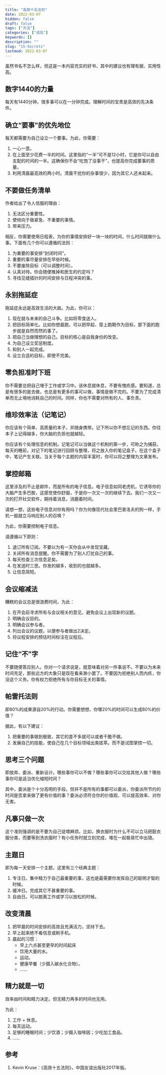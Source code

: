 ```yaml
---
title: "高效十五法则"
date: 2022-03-07
hidden: false
draft: false
tags: ["方法"]
categories: ["读后"]
keywords: []
description: ""
slug: "15-Secrets"
lastmod: 2022-03-07
---
```


虽然书名不怎么样，但这是一本内容充实的好书，其中的建议也有理有据、实用性高。

## 数字1440的力量

每天有1440分钟。很多事可以在一分钟完成。理解时间的宝贵是高效的先决条件。

## 确立“要事”的优先地位

每天都需要为自己设立一个要事。为此，你需要：

1.  一心一意。
2.  在上面至少花费一半的时间。这里指的“一半”可不是12小时，它是你可以自由支配的时间的一半。这确保你不会“吃饱了没事干”，也提高你完成要事的质量。
3.  利用清晨最高效的两小时。清晨干扰你的杂事很少，因为其它人还未起来。

## 不要做任务清单

作者给出了令人信服的理由：

1.  无法区分重要性。
2.  使倾向于做紧急、不重要的事情。
3.  带来压力。

相反，你需要使用日程表，为你的事情安排好一块一块的时间，什么时间就做什么事。下面有几个你可以遵循的法则：

1.  为重要的事安排“封闭时间”。
2.  重要的事尽量安排在早些时候。
3.  不要废除目标（可以调整时间）。
4.  认真对待。你会随便推掉和医生的约定吗？
5.  寻找见缝插针的时间安排与日程冲突的事。

## 永别拖延症

拖延症永远是高效生活的大敌。为此，你可以：

1.  现在就与未来的自己斗争。比如将零食送人。
2.  把目标简单化。比如你想晨跑，可以把早起、穿上跑鞋作为目标，那下面的跑步就是自然而然的事了。
3.  把自己当做理想的自己。目标的核心是自我身份的改变。
4.  为自己设立奖惩制度。
5.  和别人一起完成。
6.  设立合适的目标，即使不完美。

## 零负担准时下班

你不需要总把自己埋于工作或学习中。该休息就休息，不要有愧疚感。要知道，总是有很多的是去做，也总是有更多的事可以做，事情是做不完的。不要为了完成清单而无止境地消耗自己的时间。同样，你也不需要对所有的人、事负责。

## 维珍效率法（记笔记）

你应该有个简单、高质量的本子，并随身携带。记下所以你不想忘记的东西。你往本子上记得越多，你大脑的负担也就越轻。

你应该有个处理信息的机制。记笔记可以当做这个机制的第一步，可称之为捕获。每天的睡前，对记下的笔记进行回顾与整理，将之放入你的笔记盒子。在这个盒子中，笔记产生关联。当关于每个主题的内容丰富时，你可以将之整理为文章发布。


## 掌控邮箱

这里涉及的不止是邮件，而是所有的电子信息。电子信息如同老虎机，它诱导你的大脑产生多巴胺，这感觉使你舒服，于是你一次又一次的继续下去。我们一次又一次的打开社交软件，期待着消息，消磨着时间。

请想一想，这些电子信息对你有用吗？你为何像现代社会里巴普洛夫的狗一样，手机一振就立马响应别人的召唤？

为此，你需要控制电子信息。

请遵循以下原则：

1.  退订所有订阅。不要以为有一天你会从中发现宝藏。
2.  关闭所有消息提醒。你不需要为了别人打扰自己的事。
3.  每天检查三次信息足矣。
4.  在发送时三思。你发的越多，收到的也就越多。
5.  让信息简短。

## 会议缩减法

糟糕的会议总是很浪费时间，为此：

1.  在开会前寻求所有与会议相关的意见，避免会议上出现新的议题。
2.  明确会议目的。
3.  明确会议参与者。
4.  列出会议的议题，以便参与者做出2决定。
5.  将议程安排的预估时间标注在议程后。

## 记住“不”字

不要随便答应别人。你对一个请求说是，就意味着对另一件事说不。不要以为未来时间充足，那些远方的大象只是现在看来渺小罢了。不要因为拒绝别人而内疚，你没这个义务。你有权力拒绝所有与你目标无关的事情。

## 帕雷托法则

即80%的成果源自20%的行动。你需要想想，你哪20%的时间可以生成80%的价值？

据此，有以下建议：

1.  把重要的事做到极致，其它的差不多就可以或者干脆不做。
2.  发展自己的技能，使自己在几个目标领域出类拔萃。而不是试图掌控一切。

## 思考三个问题

即放弃、委派、重新设计。哪些事你可以不做？哪些事你可以交给其他人做？哪些事你可是适当优化缩短时间？

其中，委派是个十分高明的手段，但并不是所有的事都可以委派，你委派所节约的时间是否拿来做了更有价值的事？委派必须符合你的价值观、可以提高效率、对你无害。

## 凡事只做一次

这个准则强调的是不要为自己徒增麻烦。比如，换衣服时为什么不可以立马把脏衣服分类，而要等到洗衣服时？有小任务时就立刻完成，堆在一起极易忙中出错。

## 主题日

即为每一天安排一个主题，这里有三个经典主题：

1.  专注日。集中精力于自己最重要的事，这也是最需要你发挥自己的聪明才智的时候。
2.  缓冲日。完成其它不甚重要的事。
3.  自由日。可以脱离工作或学习以放松的时候。

## 改变清晨

1.  把早晨的时间安排的高效且充满活力，坚持下去。
2.  早上起来绝不看信息或刷手机。
3.  晨起的习惯：
    -   早上六点甚至更早的时间起床
    -   饮用大量的水。
    -   运动。
    -   健康早餐（少摄入碳水化合物）。
    -   ……

## 精力就是一切

效率由时间和精力决定。但无精力再多的时间也无用。

为此：

1.  工作 + 休息。
2.  每天运动。
3.  足够的睡眠时间；少饮酒；少摄入咖啡因；少吃加工食品。
4.  ……

## 参考

1.  Kevin Kruse：《高效十五法则》，中国友谊出版社2017年版。